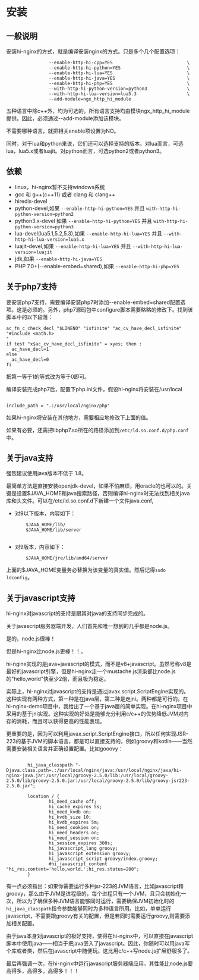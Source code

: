 # 安装

## 一般说明
安装hi-nginx的方式，就是编译安装nginx的方式。只是多个几个配置选项：
```
                --enable-http-hi-cpp=YES                            \
                --enable-http-hi-python=YES                         \
                --enable-http-hi-lua=YES                            \
                --enable-http-hi-java=YES                           \
                --enable-http-hi-php=YES                            \
                --with-http-hi-python-version=python3               \
                --with-http-hi-lua-version=lua5.3                   \
                --add-module=ngx_http_hi_module                     

```
五种语言中除c++外，均为可选的。所有语言支持均由模块ngx_http_hi_module提供。因此，必须通过--add-module添加该模块。

不需要哪种语言，就把相关enable项设置为NO。

同时，对于lua和python来说，它们还可以选择支持的版本。对lua而言，可选lua，lua5.x或者luajit。对python而言，可选python2或者python3。

## 依赖
- linux，hi-nginx暂不支持windows系统
- gcc 和 g++(c++11) 或者 clang 和 clang++
- hiredis-devel
- python-devel,如果 `--enable-http-hi-python=YES` 并且 `with-http-hi-python-version=python2`
- python3.x-devel 如果 `--enable-http-hi-python=YES` 并且 `with-http-hi-python-version=python3`
- lua-devel(lua5.1,5.2,5.3),如果 `--enable-http-hi-lua=YES`  并且 `--with-http-hi-lua-version=lua5.x`
- luajit-devel,如果 `--enable-http-hi-lua=YES` 并且 `--with-http-hi-lua-version=luajit`
- jdk,如果 `--enable-http-hi-java=YES`
- PHP 7.0+(--enable-embed=shared),如果 `--enable-http-hi-php=YES`

## 关于php7支持
要安装php7支持，需要编译安装php7时添加--enable-embed=shared配置选项。这是必须的。另外，php7源码包中configure脚本需要略略的修改下。找到该脚本中的以下段落：
```
ac_fn_c_check_decl "$LINENO" "isfinite" "ac_cv_have_decl_isfinite" "#include <math.h>
"
if test "x$ac_cv_have_decl_isfinite" = xyes; then :
  ac_have_decl=1
else
  ac_have_decl=0
fi

```

把第一等于1的等式改为等于0即可。

编译安装完成php7后，配置下php.ini文件，假设hi-nginx将安装在/usr/local
```

include_path = ".:/usr/local/nginx/php"

```
如果hi-nginx将安装在其他地方，需要相应地修改下上面的值。

如果有必要，还需把libphp7.so所在的路径添加到`/etc/ld.so.conf.d/php.conf`中。

## 关于java支持

强烈建议使用java版本不低于 1.8。

最简单方法是直接安装openjdk-devel，如果不怕麻烦，用oracle的也可以的。关键是设置$JAVA_HOME和java搜索路径，否则编译hi-nginx时无法找到相关java库和头文件。可以在/etc/ld.so.conf.d下新建一个文件java.conf,

- 对9以下版本，内容如下：
    ```
        $JAVA_HOME/lib/
        $JAVA_HOME/lib/server
        
    ```
- 对9版本，内容如下：
    ```
        $JAVA_HOME/jre/lib/amd64/server
    ```
上面的$JAVA_HOME变量务必替换为该变量的真实值。然后记得`sudo ldconfig`。

## 关于javascript支持

hi-nginx对javascript的支持是跟其对java的支持同步完成的。

关于javascript服务器端开发，人们首先和唯一想到的几乎都是node.js。

是的，node.js很棒！

但是hi-nginx比node.js更棒！！。

hi-nginx实现的是java+javascript的模式，而不是v8+javascript。虽然号称v8是最好的javascript引擎，但是hi-nginx走一个mustache.js渲染都比node.js的"hello,world"快至少2倍，而且极为稳定。

实际上，hi-nginx对javascript的支持是通过javax.script.ScriptEngine实现的。这种实现有两种方式，第一种是在java层，第二种是走jni。两种都是可行的。在hi-nginx-demo项目中，我给出了一个基于java层的简单实现。在hi-nginx项目中采用的基于jni实现。这种实现的好处是能够充分利用c/c++的优势降低JVM对内存的消耗，而且可以获得更高的性能表现。

更重要的是，因为可以利用javax.script.ScriptEngine接口，所以任何实现JSR-223的基于JVM的脚本语言，都是可以直接支持的，例如groovy和kotlin——当然需要安装相关语言并正确设置配置。比如gooovy：

```nginx

        hi_java_classpath "-Djava.class.path=.:/usr/local/nginx/java:/usr/local/nginx/java/hi-nginx-java.jar:/usr/local/groovy-2.5.0/lib:/usr/local/groovy-2.5.0/lib/groovy-2.5.0.jar:/usr/local/groovy-2.5.0/lib/groovy-jsr223-2.5.0.jar";

        location / {
                hi_need_cache off;
                hi_cache_expires 5s;
                hi_need_kvdb on;
                hi_kvdb_size 10;
                hi_kvdb_expires 5m;
                hi_need_cookies on;
                hi_need_headers on;
                hi_need_session on;
                hi_session_expires 300s;
                hi_javascript_lang groovy;
                hi_javascript_extension groovy;
                hi_javascript_script groovy/index.groovy;
                #hi_javascript_content "hi_res.content='hello,world.';hi_res.status=200";
        }

```

有一点必须指出：如果你需要运行多种jsr-223的JVM语言，比如javascript和groovy，那么由于JVM是进程级的，每个进程只有一个JVM，且只会初始化一次，所以为了确保多种JVM语言能够同时运行，需要确保JVM初始化时的`hi_java_classpath`指令参数能够同时为多种语言所用。比如，单单运行javascript，不需要跟groovy有关的配置，但是若同时需要运行groovy,则需要添加相关配置。

由于java本身对javascript的极好支持，使得在hi-nginx中，可以直接在javascript脚本中使用java——相当于把java嵌入了javascript。因此，你随时可以用java写个库或者类，然后在javascript中随便玩。这比用c/c++写node.js扩展舒服多了。

最后再强调一次，在hi-nginx中运行javascript服务器端应用，其性能比node.js要高得多，高得多，高得多！！！


